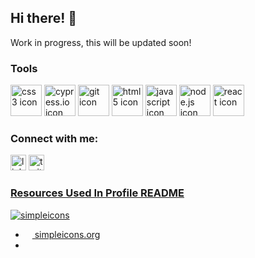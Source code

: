 ## Hi there! 👋



Work in progress, this will be updated soon!

### Tools

<a href="#"><img src="https://user-images.githubusercontent.com/110304838/213890259-a9185d3a-ea45-45b2-9f92-a7fee658b53e.svg" alt="css3 icon" width="50" height="50"></a>
<a href="https://www.cypress.io/">
<img src="https://user-images.githubusercontent.com/110304838/213890262-7ad3c33d-7469-4770-88c8-9a69f4608a7b.svg" alt="cypress.io icon" width="50" height="50"></a>
<a href="https://git-scm.com/"><img src="https://user-images.githubusercontent.com/110304838/213890264-0dc14dd6-902e-49f1-9c4c-66dd5e5ac068.svg" alt="git icon" width="50" height="50"></a>
<a href="#"><img src="https://user-images.githubusercontent.com/110304838/213890265-d987f7fc-28b0-47f8-ab73-5a3b4d44d750.svg" alt="html5 icon" width="50" height="50"></a>
<a href="https://www.javascript.com/"><img src="https://user-images.githubusercontent.com/110304838/213890266-37d71ce8-48ed-4b1d-8e6c-978577250830.svg" alt="javascript icon" width="50" height="50"></a>
<a href="https://nodejs.org/en/"><img src="https://user-images.githubusercontent.com/110304838/213890267-d12e17fd-265e-49b7-be15-6ab8bbb30941.svg" alt="node.js icon" width="50" height="50"></a>
<a href="https://reactjs.org/"><img src="https://user-images.githubusercontent.com/110304838/213890268-962e9900-27ed-4420-a10c-8ca2bfcd0cd6.svg" alt="react icon" width="50" height="50"></a>

### Connect with me: 

<a href="https://www.linkedin.com/in/sawyer-welter-474065256/"><img src="https://user-images.githubusercontent.com/110304838/213889584-23bf2722-c24f-4061-8a3b-be4fc574abe8.svg" alt="linkedin icon" width="25" height="25"></a>
<a href="https://twitter.com/sawyer_welter"><img src="https://user-images.githubusercontent.com/110304838/213889723-2707c735-7d31-414c-a4d2-5b6fea67c850.svg" alt="twitter icon" width="25" height="25">

### Resources Used In Profile README
![simpleicons](https://user-images.githubusercontent.com/110304838/213891275-817606ed-8f61-4775-be08-b7685f9e50eb.svg)

- <a href="https://simpleicons.org/"><img src="https://user-images.githubusercontent.com/110304838/213891275-817606ed-8f61-4775-be08-b7685f9e50eb.svg" width="11" height="11"> simpleicons.org</a>
- 


<!--
**sawelter/sawelter** is a ✨ _special_ ✨ repository because its `README.md` (this file) appears on your GitHub profile.

Here are some ideas to get you started:

- 🔭 I’m currently working on Codesignal problems
- 🌱 I’m currently learning ...
- 💬 Ask me about ...
- 📫 How to reach me: ...
- 😄 Pronouns: he/she/they
- ⚡ Fun fact: ...
-->
